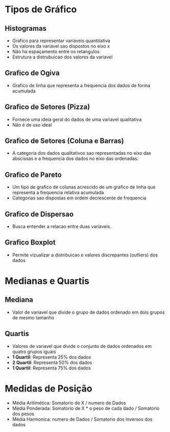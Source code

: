 # Tipos de Gráfico 

## Histogramas
 - Grafico para representar variaveis quantitativa  
 - Os valores da variavel sao dispostos no eixo x
 - Não ha espaçamento entre os retangulos
 - Estrutura a distrubuicao dos valores da variavel

## Grafico de Ogiva
 - Grafico de linha que representa a frequencia dos dados de forma acumulada

## Grafico de Setores (Pizza)
 - Fornece uma ideia geral do dados de uma variavel qualitativa
 - Não é de uso ideal

## Grafico de Setores (Coluna e Barras)
 - A categoria dos dados qualitativos sao representadas no eixo das abscissas 
   e a frequencia dos dados no eixo das ordenadas.

## Grafico de Pareto 
 - Um tipo de grafico de colunas acrescido de um grafico de linha que representa 
   a frequencia relativa acumulada  
 - Categorias sao dispostas em ordem decrescente de frequencia   

## Grafico de Dispersao 
 - Busca entender a relacao entre duas variaveis.

## Grafico Boxplot
 - Permite vizualizar a distribuicao e valores discrepantes (outliers) dos dados

# Medianas e Quartis 

## Mediana
 - Valor de variavel que divide o grupo de dados ordenado em dois grupos de mesmo tamanho 

## Quartis
 - Valores de variavel que divide o conjunto de dados ordenados em quatro grupos iguais
 - **1 Quartil**: Representa 25% dos dados
 - **2 Quartil**: Representa 50% dos dados
 - **1 Quartil**: Representa 75% dos dados

# Medidas de Posição
- Média Aritimética: Somatorio de X / numero de Dados 
- Média Ponderada: Somatorio de X * o peso de cada dado / Somatorio dos pesos 
- Média Harmonica: numero de Dados / Somatorio dos inversos dos dados 